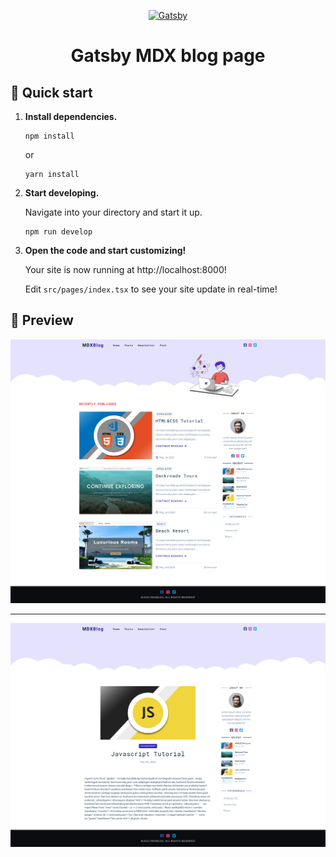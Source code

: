 <p align="center">
  <a href="https://www.gatsbyjs.com/?utm_source=starter&utm_medium=readme&utm_campaign=minimal-starter-ts">
    <img alt="Gatsby" src="https://www.gatsbyjs.com/Gatsby-Monogram.svg" width="60" />
  </a>
</p>
<h1 align="center">
  Gatsby MDX blog page
</h1>

## 🚀 Quick start

1.  **Install dependencies.**

    ```shell
    npm install
    ```

    or

    ```shell
    yarn install
    ```

2.  **Start developing.**

    Navigate into your directory and start it up.

    ```shell
    npm run develop
    ```

3.  **Open the code and start customizing!**

    Your site is now running at http://localhost:8000!

    Edit `src/pages/index.tsx` to see your site update in real-time!

## 🚀 Preview

![homepage](./static/home-page-img.png)

---

![js blog page](./static/js-blog-page-img.png)
